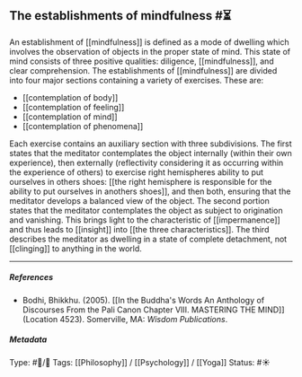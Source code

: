 ## The establishments of mindfulness  #⏳ 

An establishment of [[mindfulness]] is defined as a mode of dwelling which involves the observation of objects in the proper state of mind. This state of mind consists of three positive qualities: diligence, [[mindfulness]], and clear comprehension. The establishments of [[mindfulness]] are divided into four major sections containing a variety of exercises. These are:

- [[contemplation of body]]
- [[contemplation of feeling]]
- [[contemplation of mind]]
- [[contemplation of phenomena]]

Each exercise contains an auxiliary section with three subdivisions. The first states that the meditator contemplates the object internally (within their own experience), then externally (reflectivity considering it as occurring within the experience of others) to exercise right hemispheres ability to put ourselves in others shoes: [[the right hemisphere is responsible for the ability to put ourselves in anothers shoes]], and then both, ensuring that the meditator develops a balanced view of the object. The second portion states that the meditator contemplates the object as subject to origination and vanishing. This brings light to the characteristic of [[impermanence]] and thus leads to [[insight]] into [[the three characteristics]]. The third describes the meditator as dwelling in a state of complete detachment, not [[clinging]] to anything in the world.

___

##### References

- Bodhi, Bhikkhu. (2005). [[In the Buddha's Words An Anthology of Discourses From the Pali Canon Chapter VIII. MASTERING THE MIND]] (Location 4523). Somerville, MA: _Wisdom Publications_.

##### Metadata
Type: #🔵/🔵 
Tags: [[Philosophy]] / [[Psychology]] / [[Yoga]]
Status: #☀️ 